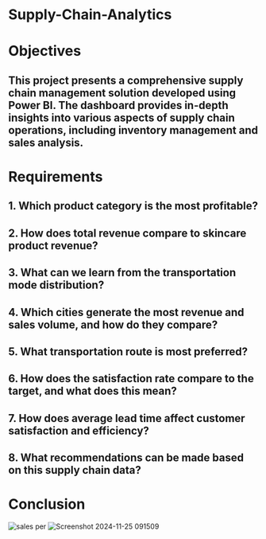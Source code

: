 # Supply-Chain-Analytics
# Objectives
## This project presents a comprehensive supply chain management solution developed using Power BI. The dashboard provides in-depth insights into various aspects of supply chain operations, including inventory management and sales analysis.

# Requirements
## 1. Which product category is the most profitable?
## 2. How does total revenue compare to skincare product revenue?
## 3. What can we learn from the transportation mode distribution?
## 4. Which cities generate the most revenue and sales volume, and how do they compare?
## 5. What transportation route is most preferred?
## 6. How does the satisfaction rate compare to the target, and what does this mean?
## 7. How does average lead time affect customer satisfaction and efficiency?
## 8. What recommendations can be made based on this supply chain data?

# Conclusion

![sales per](https://github.com/user-attachments/assets/a07d6ea5-dc6b-4e9a-b7a8-2a3af6055c1e)
![Screenshot 2024-11-25 091509](https://github.com/user-attachments/assets/df1b7bec-beed-4898-9712-ad59d27e4809)



